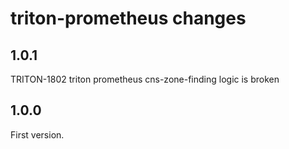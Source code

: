 # triton-prometheus changes

## 1.0.1

TRITON-1802 triton prometheus cns-zone-finding logic is broken

## 1.0.0

First version.
